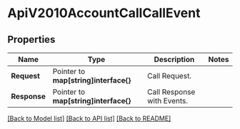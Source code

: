 # ApiV2010AccountCallCallEvent

## Properties

Name | Type | Description | Notes
------------ | ------------- | ------------- | -------------
**Request** | Pointer to **map[string]interface{}** | Call Request. |
**Response** | Pointer to **map[string]interface{}** | Call Response with Events. |

[[Back to Model list]](../README.md#documentation-for-models) [[Back to API list]](../README.md#documentation-for-api-endpoints) [[Back to README]](../README.md)


